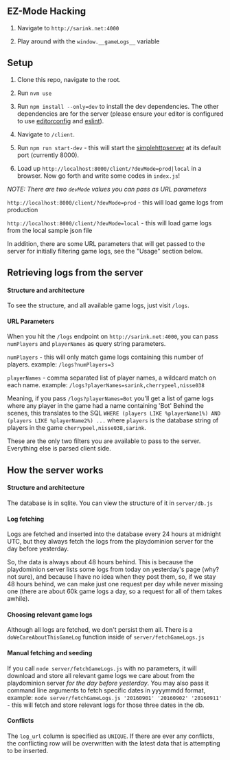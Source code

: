 ## EZ-Mode Hacking

1. Navigate to `http://sarink.net:4000`

2. Play around with the `window.__gameLogs__` variable


## Setup

1. Clone this repo, navigate to the root.

2. Run `nvm use`

3. Run `npm install --only=dev` to install the dev dependencies. The other dependencies are for the server (please ensure your editor is configured to use [editorconfig](http://editorconfig.org) and [eslint](http://eslint.org)).

4. Navigate to `/client`.

5. Run `npm run start-dev` - this will start the [simplehttpserver](https://www.npmjs.com/package/simplehttpserver) at its default port (currently 8000).

6. Load up `http://localhost:8000/client/?devMode=prod|local` in a browser. Now go forth and write some codes in `index.js`!

*NOTE: There are two `devMode` values you can pass as URL parameters*

`http://localhost:8000/client/?devMode=prod` - this will load game logs from production

`http://localhost:8000/client/?devMode=local` - this will load game logs from the local sample json file

In addition, there are some URL parameters that will get passed to the server for initially filtering game logs, see the "Usage" section below.


## Retrieving logs from the server

#### Structure and architecture
To see the structure, and all available game logs, just visit `/logs`.

#### URL Parameters
When you hit the `/logs` endpoint on `http://sarink.net:4000`, you can pass `numPlayers` and `playerNames` as query string parameters.

`numPlayers` - this will only match game logs containing this number of players. example: `/logs?numPlayers=3`

`playerNames` - comma separated list of player names, a wildcard match on each name. example: `/logs?playerNames=sarink,cherrypeel,nisse038`

Meaning, if you pass `/logs?playerNames=Bot` you'll get a list of game logs where any player in the game had a name containing 'Bot'
Behind the scenes, this translates to the SQL `WHERE (players LIKE %playerName1%) AND (players LIKE %playerName2%) ...` where `players` is the database string
of players in the game `cherrypeel,nisse038,sarink`.

These are the only two filters you are available to pass to the server. Everything else is parsed client side.


## How the server works

#### Structure and architecture
The database is in sqlite. You can view the structure of it in `server/db.js`

#### Log fetching
Logs are fetched and inserted into the database every 24 hours at midnight UTC, but they always fetch the logs from the playdominion server for the day before yesterday.

So, the data is always about 48 hours behind. This is because the playdominion server lists some logs from today on yesterday's page (why? not sure), and because I have
no idea when they post them, so, if we stay 48 hours behind, we can make just one request per day while never missing one (there are about 60k game logs a day, so a request
for all of them takes awhile).

#### Choosing relevant game logs
Although all logs are fetched, we don't persist them all. There is a `doWeCareAboutThisGameLog` function inside of `server/fetchGameLogs.js`

#### Manual fetching and seeding
If you call `node server/fetchGameLogs.js` with no parameters, it will download and store all relevant game logs we care about from the playdominion server _for the day
before yesterday_. You may also pass it command line arguments to fetch specific dates in yyyymmdd format, example: `node server/fetchGameLogs.js '20160901' '20160902' '20160911'` -
this will fetch and store relevant logs for those three dates in the db.

#### Conflicts
The `log_url` column is specified as `UNIQUE`. If there are ever any conflicts, the conflicting row will be overwritten with the latest data that is attempting to be inserted.
